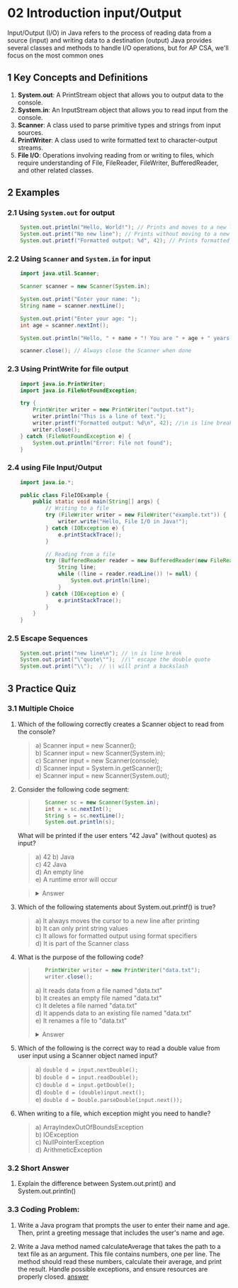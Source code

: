 # 02 Introduction input/Output

Input/Output (I/O) in Java refers to the process of reading data from a source (input) and writing data to a destination (output) Java provides several classes and methods to handle I/O operations, but for AP CSA, we'll focus on the most common ones

## 1 Key Concepts and Definitions

1. **System.out**: A PrintStream object that allows you to output data to the console.
2. **System.in**: An InputStream object that allows you to read input from the console.
3. **Scanner**: A class used to parse primitive types and strings from input sources.
4. **PrintWriter**: A class used to write formatted text to character-output streams.
5. **File I/O**: Operations involving reading from or writing to files, which require understanding of File, FileReader, FileWriter, BufferedReader, and other related classes.

## 2 Examples

### 2.1 Using `System.out` for output

```java
    System.out.println("Hello, World!"); // Prints and moves to a new line
    System.out.print("No new line"); // Prints without moving to a new line
    System.out.printf("Formatted output: %d", 42); // Prints formatted output
```

### 2.2 Using `Scanner` and `System.in` for input

```java
    import java.util.Scanner;

    Scanner scanner = new Scanner(System.in);

    System.out.print("Enter your name: ");
    String name = scanner.nextLine();

    System.out.print("Enter your age: ");
    int age = scanner.nextInt();

    System.out.println("Hello, " + name + "! You are " + age + " years old.");

    scanner.close(); // Always close the Scanner when done
```

### 2.3 Using PrintWrite for file output

```java
    import java.io.PrintWriter;
    import java.io.FileNotFoundException;

    try {
        PrintWriter writer = new PrintWriter("output.txt");
        writer.println("This is a line of text.");
        writer.printf("Formatted output: %d\n", 42); //\n is line break
        writer.close();
    } catch (FileNotFoundException e) {
        System.out.println("Error: File not found");
    }
```

### 2.4 using File Input/Output

```java
    import java.io.*;

    public class FileIOExample {
        public static void main(String[] args) {
            // Writing to a file
            try (FileWriter writer = new FileWriter("example.txt")) {
                writer.write("Hello, File I/O in Java!");
            } catch (IOException e) {
                e.printStackTrace();
            }

            // Reading from a file
            try (BufferedReader reader = new BufferedReader(new FileReader("example.txt"))) {
                String line;
                while ((line = reader.readLine()) != null) {
                    System.out.println(line);
                }
            } catch (IOException e) {
                e.printStackTrace();
            }
        }
    }
```

### 2.5 Escape Sequences

```java
    System.out.print("new line\n"); // \n is line break
    System.out.print("\"quote\"");  //\" escape the double quote
    System.out.print("\\");  // \\ will print a backslash
```

## 3 Practice Quiz

### 3.1 Multiple Choice

1. Which of the following correctly creates a Scanner object to read from the console?
    > a) Scanner input = new Scanner(); <br> 
    b) Scanner input = new Scanner(System.in); <br> 
    c) Scanner input = new Scanner(console); <br> 
    d) Scanner input = System.in.getScanner(); <br> 
    e) Scanner input = new Scanner(System.out);

2. Consider the following code segment:
    >```java
    >    Scanner sc = new Scanner(System.in);
    >    int x = sc.nextInt();
    >    String s = sc.nextLine();
    >    System.out.println(s);
    >```
   What will be printed if the user enters "42 Java" (without quotes) as input?
    > a) 42
    b) Java  <br> 
    c) 42 Java <br> 
    d) An empty line <br> 
    e) A runtime error will occur

    ><details>
    >*<summary>Answer</summary>*
    >(*D is correct. After reading the integer 42 with nextInt(), the newline character is left in the input buffer. The subsequent nextLine() consumes this newline, resulting in an empty string being assigned to s.*)
    ></details>

3. Which of the following statements about System.out.printf() is true?
    > a) It always moves the cursor to a new line after printing  <br> 
    b) It can only print string values  <br> 
    c) It allows for formatted output using format specifiers <br> 
    d) It is part of the Scanner class

4. What is the purpose of the following code?

    >```java
    >    PrintWriter writer = new PrintWriter("data.txt");
    >    writer.close();
    >```
    >    a) It reads data from a file named "data.txt" <br> 
        b) It creates an empty file named "data.txt" <br> 
        c) It deletes a file named "data.txt" <br> 
        d) It appends data to an existing file named "data.txt" <br> 
        e) It renames a file to "data.txt"
    ><details>
    ><summary>Answer</summary>
    >   (*B is correct. This code creates a new empty file named "data.txt" or overwrites an existing file with that name.*)
    ></details>
5. Which of the following is the correct way to read a double value from user input using a Scanner object named input?
    > a) `double d = input.nextDouble();` <br> 
    b) `double d = input.readDouble();` <br> 
    c) `double d = input.getDouble();` <br> 
    d) `double d = (double)input.next();` <br> 
    e) `double d = Double.parseDouble(input.next());`

6. When writing to a file, which exception might you need to handle?
    > a) ArrayIndexOutOfBoundsException <br> 
    b) IOException <br> 
    c) NullPointerException <br> 
    d) ArithmeticException 

### 3.2 Short Answer

1. Explain the difference between System.out.print() and System.out.println()

### 3.3 Coding Problem:

1. Write a Java program that prompts the user to enter their name and age. Then, print a greeting message that includes the user's name and age.

2. Write a Java method named calculateAverage that takes the path to a text file as an argument. This file contains numbers, one per line. The method should read these numbers, calculate their average, and print the result. Handle possible exceptions, and ensure resources are properly closed.
[answer](https://gist.github.com/stoneskin/294f517e0a138fcad5487e8a8ecc8d6d)
